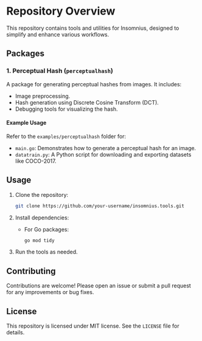 # Repository Overview

This repository contains tools and utilities for Insomnius, designed to simplify and enhance various workflows.

## Packages

### 1. Perceptual Hash (`perceptualhash`)
A package for generating perceptual hashes from images. It includes:
- Image preprocessing.
- Hash generation using Discrete Cosine Transform (DCT).
- Debugging tools for visualizing the hash.

#### Example Usage
Refer to the `examples/perceptualhash` folder for:
- `main.go`: Demonstrates how to generate a perceptual hash for an image.
- `datatrain.py`: A Python script for downloading and exporting datasets like COCO-2017.

## Usage

1. Clone the repository:
   ```bash
   git clone https://github.com/your-username/insomnius.tools.git
   ```

2. Install dependencies:
   - For Go packages:
     ```bash
     go mod tidy
     ```

3. Run the tools as needed.

## Contributing

Contributions are welcome! Please open an issue or submit a pull request for any improvements or bug fixes.

## License

This repository is licensed under MIT license. See the `LICENSE` file for details.
